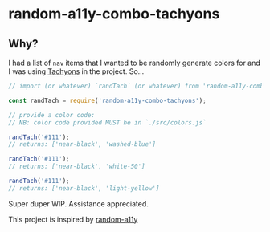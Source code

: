 # random-a11y-combo-tachyons

## Why?
I had a list of `nav` items that I wanted to be randomly generate colors for and I was using <a href="https://tachyons.io">Tachyons</a> in the project. So...

```javascript
// import (or whatever) `randTach` (or whatever) from 'random-a11y-combo-tachyons'

const randTach = require('random-a11y-combo-tachyons');

// provide a color code:
// NB: color code provided MUST be in `./src/colors.js`

randTach('#111');
// returns: ['near-black', 'washed-blue']

randTach('#111');
// returns: ['near-black', 'white-50']

randTach('#111');
// returns: ['near-black', 'light-yellow']
```

Super duper WIP. Assistance appreciated.

This project is inspired by <a href="https://randoma11y.com">random-a11y</a>
